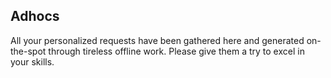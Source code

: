 
## Adhocs

All your personalized requests have been gathered here and generated on-the-spot through tireless offline work. Please give them a try to excel in your skills.
